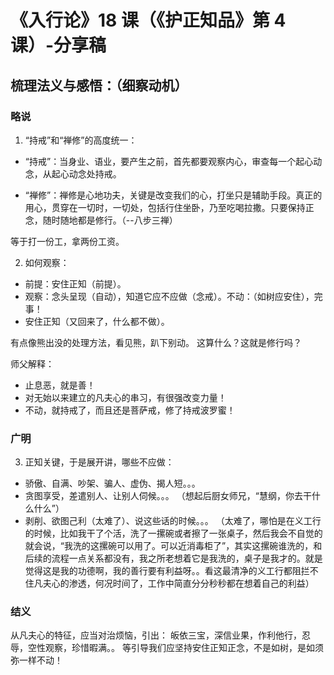 # 《入行论》18 课（《护正知品》第 4 课）-分享稿

## 梳理法义与感悟：（细察动机）

### 略说

1. “持戒”和“禅修”的高度统一：

- “持戒”：当身业、语业，要产生之前，首先都要观察内心，审查每一个起心动念，从起心动念处持戒。

- “禅修”：禅修是心地功夫，关键是改变我们的心，打坐只是辅助手段。真正的用心，贯穿在一切时，一切处，包括行住坐卧，乃至吃喝拉撒。只要保持正念，随时随地都是修行。（--八步三禅）

等于打一份工，拿两份工资。

2. 如何观察：

- 前提：安住正知（前提）。
- 观察：念头呈现（自动），知道它应不应做（念戒）。不动：（如树应安住），完事！
- 安住正知（又回来了，什么都不做）。

有点像熊出没的处理方法，看见熊，趴下别动。
这算什么？这就是修行吗？

师父解释：

- 止息恶，就是善！
- 对无始以来建立的凡夫心的串习，有很强改变力量！
- 不动，就持戒了，而且还是菩萨戒，修了持戒波罗蜜！

### 广明

3. 正知关键，于是展开讲，哪些不应做：

- 骄傲、自满、吵架、骗人、虚伪、揭人短。。。
- 贪图享受，差遣别人、让别人伺候。。。
  （想起后厨女师兄，“慧纲，你去干什么什么”）
- 剥削、欲图己利（太难了）、说这些话的时候。。。
  （太难了，哪怕是在义工行的时候，比如我干了个活，洗了一摞碗或者擦了一张桌子，然后我会不自觉的就会说，“我洗的这摞碗可以用了。可以近消毒柜了”，其实这摞碗谁洗的，和后续的流程一点关系都没有，我之所老想着它是我洗的，桌子是我才的。就是觉得这是我的功德啊，我的善行要有利益呀。。看这最清净的义工行都阻拦不住凡夫心的渗透，何况时间了，工作中简直分分秒秒都在想着自己的利益）

### 结义

从凡夫心的特征，应当对治烦恼，引出：
皈依三宝，深信业果，作利他行，忍辱，空性观察，珍惜暇满。。
等引导我们应坚持安住正知正念，不是如树，是如须弥一样不动！
